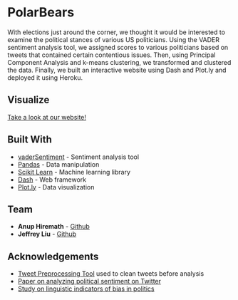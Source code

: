 # PolarBears

With elections just around the corner, we thought it would be interested to examine the political stances of various US politicians. Using the VADER sentiment analysis tool, we assigned scores to various politicians based on tweets that contained certain contentious issues. Then, using Principal Component Analysis and k-means clustering, we transformed and clustered the data. Finally, we built an interactive website using Dash and Plot.ly and deployed it using Heroku.

## Visualize
[Take a look at our website!](https://powerful-citadel-26548.herokuapp.com/)


## Built With

* [vaderSentiment](https://github.com/cjhutto/vaderSentiment) - Sentiment analysis tool
* [Pandas](https://pandas.pydata.org) - Data manipulation
* [Scikit Learn](scikit-learn.org) - Machine learning library
* [Dash](https://dash.plot.ly/installation) - Web framework
* [Plot.ly](https://plot.ly) - Data visualization


## Team

* **Anup Hiremath** - [Github](https://github.com/anup-h)
* **Jeffrey Liu** - [Github](https://github.com/franklinfrank)

## Acknowledgements

* [Tweet Preprocessing Tool](https://github.com/s/preprocessor) used to clean tweets before analysis
* [Paper on analyzing political sentiment on Twitter](https://www.aaai.org/ocs/index.php/SSS/SSS13/paper/download/5702/5909)
* [Study on linguistic indicators of bias in politics](http://www.cs.cmu.edu/~nasmith/papers/yano+resnik+smith.wamt10.pdf)
